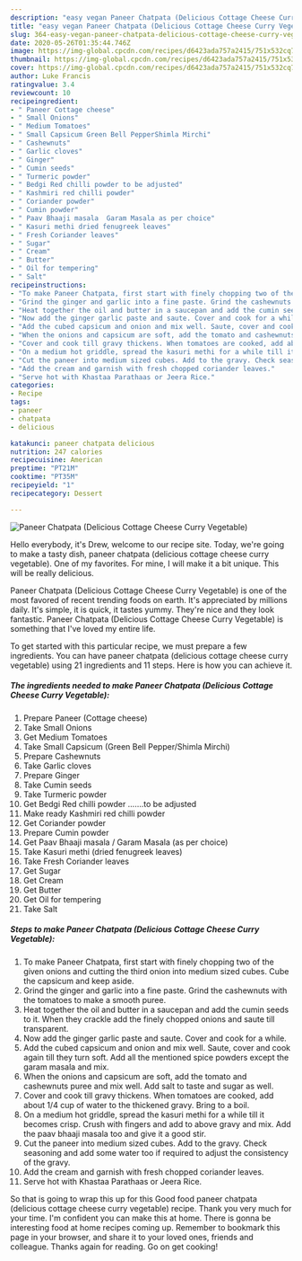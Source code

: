 ```yaml
---
description: "easy vegan Paneer Chatpata (Delicious Cottage Cheese Curry Vegetable) recipes | how to make the best Paneer Chatpata (Delicious Cottage Cheese Curry Vegetable)"
title: "easy vegan Paneer Chatpata (Delicious Cottage Cheese Curry Vegetable) recipes | how to make the best Paneer Chatpata (Delicious Cottage Cheese Curry Vegetable)"
slug: 364-easy-vegan-paneer-chatpata-delicious-cottage-cheese-curry-vegetable-recipes-how-to-make-the-best-paneer-chatpata-delicious-cottage-cheese-curry-vegetable
date: 2020-05-26T01:35:44.746Z
image: https://img-global.cpcdn.com/recipes/d6423ada757a2415/751x532cq70/paneer-chatpata-delicious-cottage-cheese-curry-vegetable-recipe-main-photo.jpg
thumbnail: https://img-global.cpcdn.com/recipes/d6423ada757a2415/751x532cq70/paneer-chatpata-delicious-cottage-cheese-curry-vegetable-recipe-main-photo.jpg
cover: https://img-global.cpcdn.com/recipes/d6423ada757a2415/751x532cq70/paneer-chatpata-delicious-cottage-cheese-curry-vegetable-recipe-main-photo.jpg
author: Luke Francis
ratingvalue: 3.4
reviewcount: 10
recipeingredient:
- " Paneer Cottage cheese"
- " Small Onions"
- " Medium Tomatoes"
- " Small Capsicum Green Bell PepperShimla Mirchi"
- " Cashewnuts"
- " Garlic cloves"
- " Ginger"
- " Cumin seeds"
- " Turmeric powder"
- " Bedgi Red chilli powder to be adjusted"
- " Kashmiri red chilli powder"
- " Coriander powder"
- " Cumin powder"
- " Paav Bhaaji masala  Garam Masala as per choice"
- " Kasuri methi dried fenugreek leaves"
- " Fresh Coriander leaves"
- " Sugar"
- " Cream"
- " Butter"
- " Oil for tempering"
- " Salt"
recipeinstructions:
- "To make Paneer Chatpata, first start with finely chopping two of the given onions and cutting the third onion into medium sized cubes. Cube the capsicum and keep aside."
- "Grind the ginger and garlic into a fine paste. Grind the cashewnuts with the tomatoes to make a smooth puree."
- "Heat together the oil and butter in a saucepan and add the cumin seeds to it. When they crackle add the finely chopped onions and saute till transparent."
- "Now add the ginger garlic paste and saute. Cover and cook for a while."
- "Add the cubed capsicum and onion and mix well. Saute, cover and cook again till they turn soft. Add all the mentioned spice powders except the garam masala and mix."
- "When the onions and capsicum are soft, add the tomato and cashewnuts puree and mix well. Add salt to taste and sugar as well."
- "Cover and cook till gravy thickens. When tomatoes are cooked, add about 1/4 cup of water to the thickened gravy. Bring to a boil."
- "On a medium hot griddle, spread the kasuri methi for a while till it becomes crisp. Crush with fingers and add to above gravy and mix. Add the paav bhaaji masala too and give it a good stir."
- "Cut the paneer into medium sized cubes. Add to the gravy. Check seasoning and add some water too if required to adjust the consistency of the gravy."
- "Add the cream and garnish with fresh chopped coriander leaves."
- "Serve hot with Khastaa Parathaas or Jeera Rice."
categories:
- Recipe
tags:
- paneer
- chatpata
- delicious

katakunci: paneer chatpata delicious 
nutrition: 247 calories
recipecuisine: American
preptime: "PT21M"
cooktime: "PT35M"
recipeyield: "1"
recipecategory: Dessert

---
```



![Paneer Chatpata (Delicious Cottage Cheese Curry Vegetable)](https://img-global.cpcdn.com/recipes/d6423ada757a2415/751x532cq70/paneer-chatpata-delicious-cottage-cheese-curry-vegetable-recipe-main-photo.jpg)

Hello everybody, it's Drew, welcome to our recipe site. Today, we're going to make a tasty dish, paneer chatpata (delicious cottage cheese curry vegetable). One of my favorites. For mine, I will make it a bit unique. This will be really delicious.



Paneer Chatpata (Delicious Cottage Cheese Curry Vegetable) is one of the most favored of recent trending foods on earth. It's appreciated by millions daily. It's simple, it is quick, it tastes yummy. They're nice and they look fantastic. Paneer Chatpata (Delicious Cottage Cheese Curry Vegetable) is something that I've loved my entire life.


To get started with this particular recipe, we must prepare a few ingredients. You can have paneer chatpata (delicious cottage cheese curry vegetable) using 21 ingredients and 11 steps. Here is how you can achieve it.

<!--inarticleads1-->

##### The ingredients needed to make Paneer Chatpata (Delicious Cottage Cheese Curry Vegetable):

1. Prepare  Paneer (Cottage cheese)
1. Take  Small Onions
1. Get  Medium Tomatoes
1. Take  Small Capsicum (Green Bell Pepper/Shimla Mirchi)
1. Prepare  Cashewnuts
1. Take  Garlic cloves
1. Prepare  Ginger
1. Take  Cumin seeds
1. Take  Turmeric powder
1. Get  Bedgi Red chilli powder …….to be adjusted
1. Make ready  Kashmiri red chilli powder
1. Get  Coriander powder
1. Prepare  Cumin powder
1. Get  Paav Bhaaji masala / Garam Masala (as per choice)
1. Take  Kasuri methi (dried fenugreek leaves)
1. Take  Fresh Coriander leaves
1. Get  Sugar
1. Get  Cream
1. Get  Butter
1. Get  Oil for tempering
1. Take  Salt




<!--inarticleads2-->

##### Steps to make Paneer Chatpata (Delicious Cottage Cheese Curry Vegetable):

1. To make Paneer Chatpata, first start with finely chopping two of the given onions and cutting the third onion into medium sized cubes. Cube the capsicum and keep aside.
1. Grind the ginger and garlic into a fine paste. Grind the cashewnuts with the tomatoes to make a smooth puree.
1. Heat together the oil and butter in a saucepan and add the cumin seeds to it. When they crackle add the finely chopped onions and saute till transparent.
1. Now add the ginger garlic paste and saute. Cover and cook for a while.
1. Add the cubed capsicum and onion and mix well. Saute, cover and cook again till they turn soft. Add all the mentioned spice powders except the garam masala and mix.
1. When the onions and capsicum are soft, add the tomato and cashewnuts puree and mix well. Add salt to taste and sugar as well.
1. Cover and cook till gravy thickens. When tomatoes are cooked, add about 1/4 cup of water to the thickened gravy. Bring to a boil.
1. On a medium hot griddle, spread the kasuri methi for a while till it becomes crisp. Crush with fingers and add to above gravy and mix. Add the paav bhaaji masala too and give it a good stir.
1. Cut the paneer into medium sized cubes. Add to the gravy. Check seasoning and add some water too if required to adjust the consistency of the gravy.
1. Add the cream and garnish with fresh chopped coriander leaves.
1. Serve hot with Khastaa Parathaas or Jeera Rice.




So that is going to wrap this up for this Good food paneer chatpata (delicious cottage cheese curry vegetable) recipe. Thank you very much for your time. I'm confident you can make this at home. There is gonna be interesting food at home recipes coming up. Remember to bookmark this page in your browser, and share it to your loved ones, friends and colleague. Thanks again for reading. Go on get cooking!
